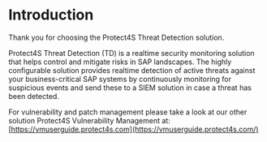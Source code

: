 # Introduction

Thank you for choosing the Protect4S Threat Detection solution.

Protect4S Threat Detection (TD) is a realtime security monitoring solution that helps control and mitigate risks in SAP landscapes. The highly configurable solution provides realtime detection of active threats against your business-critical SAP systems by continuously monitoring for suspicious events and send these to a SIEM solution in case a threat has been detected.



For vulnerability and patch management please take a look at our other solution Protect4S Vulnerability Management at:  [https://vmuserguide.protect4s.com](https://vmuserguide.protect4s.com/)
